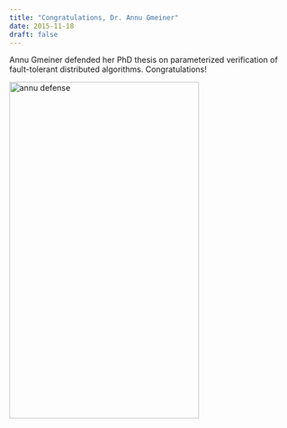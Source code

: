 ```yaml
---
title: "Congratulations, Dr. Annu Gmeiner"
date: 2015-11-18
draft: false
---
```

<p>Annu Gmeiner defended her PhD thesis on parameterized verification of fault-tolerant distributed algorithms. Congratulations!</p>
<p><a href="http://forsyte.at/wp-content/uploads/annu-defense.jpg"><img loading="lazy" class="alignleft  wp-image-4327" src="http://forsyte.at/wp-content/uploads/annu-defense.jpg" alt="annu defense" width="337" height="599" srcset="https://forsyte.at/wp-content/uploads/annu-defense.jpg 540w, https://forsyte.at/wp-content/uploads/annu-defense-169x300.jpg 169w" sizes="(max-width: 337px) 100vw, 337px"/></a></p>
<div class="fix"><!----></div>
